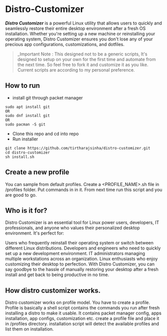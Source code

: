 # Distro-Customizer

**_Distro Customizer_** is a powerful Linux utility that allows users to quickly and seamlessly restore their entire desktop environment after a fresh OS installation. Whether you're setting up a new machine or reinstalling your operating system, Distro Customizer ensures you don't lose any of your precious app configurations, customizations, and dotfiles.

> \_Important Note : This designed not to be a generic scripts, It's designed to setup on your own for the first time and automate from the next time. So feel free to fork it and customize it as you like. Current scripts are according to my personal preference.

## How to run

- install git through packet manager

```
sudo apt install git
OR
sudo dnf install git
OR
sudo pacman -S git
```

- Clone this repo and cd into repo
- Run installer

```
git clone https://github.com/tirtharajsinha/distro-customizer.git
cd distro-customizer
sh install.sh
```

## Create a new profile

You can sample from default profiles. Create a <PROFILE_NAME>.sh file in /profiles folder. Put commands in in it. From next time run this script and you are good to go.

## Who is it for?

Distro Customizer is an essential tool for Linux power users, developers, IT professionals, and anyone who values their personalized desktop environment. It's perfect for:

Users who frequently reinstall their operating system or switch between different Linux distributions.
Developers and engineers who need to quickly set up a new development environment.
IT administrators managing multiple workstations across an organization.
Linux enthusiasts who enjoy customizing their desktop to perfection.
With Distro Customizer, you can say goodbye to the hassle of manually restoring your desktop after a fresh install and get back to being productive in no time.

## How distro customizer works.

Distro customizer works on profile model. You have to create a profile. Profile is basically a shell script contains the commands you run after fresh installing a distro to make it usable. It contains packet manager config, apps installation, app configs, customization etc. create a profile file and place it in /profiles directory. installation script will detect the available profiles and list them on installation.
